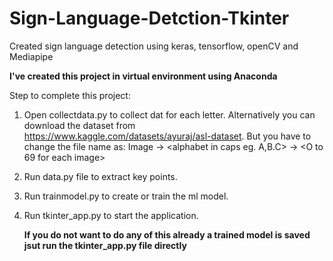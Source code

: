 # Sign-Language-Detction-Tkinter
Created sign language detection using keras, tensorflow, openCV and Mediapipe

**I've created this project in virtual environment using Anaconda**

Step to complete this project:

1. Open collectdata.py to collect dat for each letter. Alternatively you can download the dataset from https://www.kaggle.com/datasets/ayuraj/asl-dataset. But you have to change the file name as:
 Image -> <alphabet in caps eg. A,B.C> -> <O to 69 for each image>
2. Run data.py file to extract key points.
3. Run trainmodel.py to create or train the ml model.
4. Run tkinter_app.py to start the application.

   **If you do not want to do any of this already a trained model is saved jsut run the tkinter_app.py file directly** 
